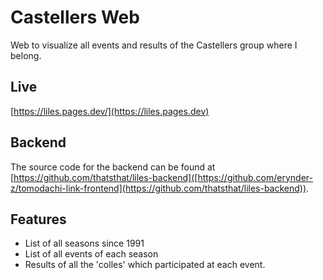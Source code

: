 # Castellers Web

Web to visualize all events and results of the Castellers group where I belong.

## Live

[https://liles.pages.dev/](https://liles.pages.dev)

## Backend

The source code for the backend can be found at [https://github.com/thatsthat/liles-backend]([https://github.com/erynder-z/tomodachi-link-frontend](https://github.com/thatsthat/liles-backend)).

## Features

-   List of all seasons since 1991
-   List of all events of each season
-   Results of all the 'colles' which participated at each event.

